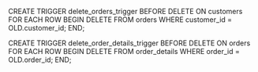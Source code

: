 CREATE TRIGGER delete_orders_trigger
BEFORE DELETE ON customers
FOR EACH ROW
BEGIN
    DELETE FROM orders WHERE customer_id = OLD.customer_id;
END;


CREATE TRIGGER delete_order_details_trigger
BEFORE DELETE ON orders
FOR EACH ROW
BEGIN
    DELETE FROM order_details WHERE order_id = OLD.order_id;
END;
